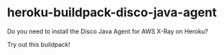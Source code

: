 # heroku-buildpack-disco-java-agent

Do you need to install the Disco Java Agent for AWS X-Ray on Heroku?

Try out this buildpack!